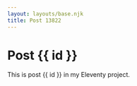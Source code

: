 ```yaml
---
layout: layouts/base.njk
title: Post 13822
---
```


# Post {{ id }}

This is post {{ id }} in my Eleventy project.
